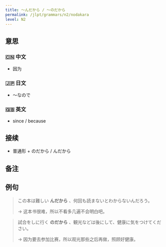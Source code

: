 ```yaml
---
title: 〜んだから / 〜のだから
permalink: /jlpt/grammars/n2/nodakara
level: N2
---
```


## 意思

### 🇨🇳 中文

- 因为

### 🇯🇵 日文

- 〜なので

### 🇬🇧 英文

- since / because

## 接续

- 普通形 + のだから / んだから

## 备注


## 例句

> この本は難しい **んだから** 、何回も読まないとわからないんだろう。
>
> → 这本书很难，所以不看多几遍不会明白吧。

> 試合をしに行く **のだから** 、観光などは後にして、健康に気をつけてください。
>
> → 因为要去参加比赛，所以观光那些之后再做，照顾好健康。


